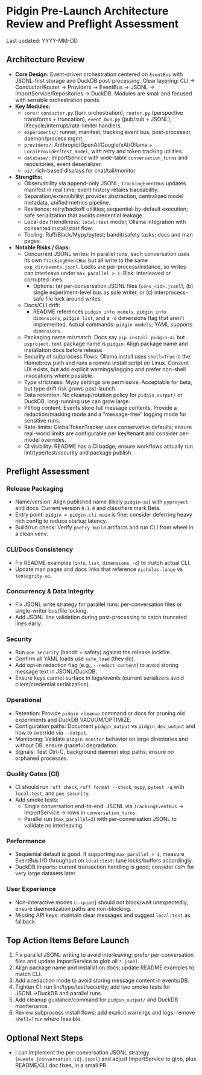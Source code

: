 # Pidgin Pre-Launch Architecture Review and Preflight Assessment

Last updated: YYYY-MM-DD

## Architecture Review

- **Core Design:** Event-driven orchestration centered on `EventBus` with JSONL-first storage and DuckDB post-processing. Clear layering: CLI → Conductor/Router → Providers → EventBus → JSONL → ImportService/Repositories → DuckDB. Modules are small and focused with sensible orchestration points.
- **Key Modules:**
  - `core/`: `conductor.py` (turn orchestration), `router.py` (perspective transforms + truncation), `event_bus.py` (pub/sub + JSONL), lifecycle/interrupt/rate-limiter handlers.
  - `experiments/`: runner, manifest, tracking event bus, post-processor, daemon/process mgmt.
  - `providers/`: Anthropic/OpenAI/Google/xAI/Ollama + `LocalProvider`/`test_model`, with retry and token tracking utilities.
  - `database/`: ImportService with wide-table `conversation_turns` and repositories, event deserializer.
  - `ui/`: rich-based displays for chat/tail/monitor.
- **Strengths:**
  - Observability via append-only JSONL; `TrackingEventBus` updates manifest in real time; event history retains traceability.
  - Separation/extensibility: provider abstraction, centralized model metadata, unified metrics pipeline.
  - Resilience: retry/backoff utilities; sequential-by-default execution; safe serialization that avoids credential leakage.
  - Local dev friendliness: `local:test` model; Ollama integration with consented install/start flow.
  - Tooling: Ruff/Black/Mypy/pytest; bandit/safety tasks; docs and man pages.
- **Notable Risks / Gaps:**
  - Concurrent JSONL writes: In parallel runs, each conversation uses its own `TrackingEventBus` but all write to the same `exp_dir/events.jsonl`. Locks are per-process/instance, so writes can interleave under `max_parallel > 1`. Risk: interleaved or corrupted lines.
    - Options: (a) per-conversation JSONL files (`conv_<id>.jsonl`), (b) single experiment-level bus as sole writer, or (c) interprocess-safe file lock around writes.
  - Docs/CLI drift:
    - README references `pidgin info models`, `pidgin info dimensions`, `pidgin list`, and a `-d` dimensions flag that aren’t implemented. Actual commands: `pidgin models`; YAML supports `dimensions`.
  - Packaging name mismatch: Docs say `pip install pidgin-ai` but `pyproject.toml` package name is `pidgin`. Align package name and installation docs before release.
  - Security of subprocess flows: Ollama install uses `shell=True` in the Homebrew path and runs a remote install script on Linux. Consent UX exists, but add explicit warnings/logging and prefer non-shell invocations where possible.
  - Type strictness: Mypy settings are permissive. Acceptable for beta, but type drift risk grows post-launch.
  - Data retention: No cleanup/rotation policy for `pidgin_output/` or DuckDB; long-running use can grow large.
  - PII/log content: Events store full message contents. Provide a redaction/masking mode and a “message-free” logging mode for sensitive runs.
  - Rate-limits: GlobalTokenTracker uses conservative defaults; ensure real-world limits are configurable per key/tenant and consider per-model overrides.
  - CI visibility: README has a CI badge; ensure workflows actually run lint/type/test/security and package publish.

## Preflight Assessment

### Release Packaging
- Name/version: Align published name (likely `pidgin-ai`) with `pyproject` and docs. Current version `0.1.0` and classifiers mark Beta.
- Entry point: `pidgin = pidgin.cli:main` is fine; consider deferring heavy rich config to reduce startup latency.
- Build/run check: Verify `poetry build` artifacts and run CLI from wheel in a clean venv.

### CLI/Docs Consistency
- Fix README examples (`info`, `list`, `dimensions`, `-d`) to match actual CLI.
- Update man pages and docs links that reference `nicholas-lange` vs `tensegrity-ai`.

### Concurrency & Data Integrity
- Fix JSONL write strategy for parallel runs: per-conversation files or single-writer bus/file locking.
- Add JSONL line validation during post-processing to catch truncated lines early.

### Security
- Run `poe security` (bandit + safety) against the release lockfile.
- Confirm all YAML loads use `safe_load` (they do).
- Add opt-in redaction flag (e.g., `--redact-content`) to avoid storing message text in JSONL/DuckDB.
- Ensure keys cannot surface in logs/events (current serializers avoid client/credential serialization).

### Operational
- Retention: Provide `pidgin cleanup` command or docs for pruning old experiments and DuckDB VACUUM/OPTIMIZE.
- Configuration paths: Document `pidgin_output` vs `pidgin_dev_output` and how to override via `--output`.
- Monitoring: Validate `pidgin monitor` behavior on large directories and without DB; ensure graceful degradation.
- Signals: Test Ctrl-C, background daemon stop paths; ensure no orphaned processes.

### Quality Gates (CI)
- CI should run `ruff check`, `ruff format --check`, `mypy`, `pytest -q` with `local:test`, and `poe security`.
- Add smoke tests:
  - Single conversation end-to-end: JSONL via `TrackingEventBus` → ImportService → rows in `conversation_turns`.
  - Parallel run (`max_parallel=2`) with per-conversation JSONL to validate no interleaving.

### Performance
- Sequential default is good. If supporting `max_parallel > 1`, measure EventBus I/O throughput on `local:test`; tune locks/buffers accordingly.
- DuckDB imports: current transaction handling is good; consider `COPY` for very large datasets later.

### User Experience
- Non-interactive modes (`--quiet`) should not block/wait unexpectedly; ensure daemonization paths are non-blocking.
- Missing API keys: maintain clear messages and suggest `local:test` as fallback.

## Top Action Items Before Launch

1. Fix parallel JSONL writing to avoid interleaving; prefer per-conversation files and update ImportService to glob all `*.jsonl`.
2. Align package name and installation docs; update README examples to match CLI.
3. Add a redaction mode to avoid storing message content in events/DB.
4. Tighten CI: run lint/type/test/security; add two smoke tests for JSONL→DuckDB and parallel runs.
5. Add cleanup guidance/command for `pidgin_output/` and DuckDB maintenance.
6. Review subprocess install flows; add explicit warnings and logs; remove `shell=True` where feasible.

## Optional Next Steps

- I can implement the per-conversation JSONL strategy (`events_{conversation_id}.jsonl`) and adjust ImportService to glob, plus README/CLI doc fixes, in a small PR.


